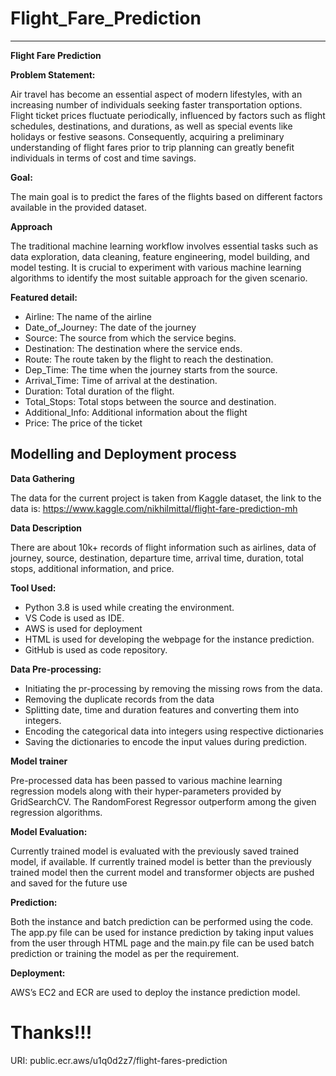  # Flight_Fare_Prediction
 ***********************
 **Flight Fare Prediction**

**Problem Statement:**

Air travel has become an essential aspect of modern lifestyles, with an increasing number of individuals seeking faster transportation options. Flight ticket prices fluctuate periodically, influenced by factors such as flight schedules, destinations, and durations, as well as special events like holidays or festive seasons. Consequently, acquiring a preliminary understanding of flight fares prior to trip planning can greatly benefit individuals in terms of cost and time savings.

**Goal:**
 
 The main goal is to predict the fares of the flights based on different factors available in the provided dataset.

 **Approach**

 The traditional machine learning workflow involves essential tasks such as data exploration, data cleaning, feature engineering, model building, and model testing. It is crucial to experiment with various machine learning algorithms to identify the most suitable approach for the given scenario.

 **Featured detail:**

* Airline: The name of the airline
* Date_of_Journey: The date of the journey
* Source: The source from which the service begins.
* Destination: The destination where the service ends.
* Route: The route taken by the flight to reach the destination.
* Dep_Time: The time when the journey starts from the source.
* Arrival_Time: Time of arrival at the destination.
* Duration: Total duration of the flight.
* Total_Stops: Total stops between the source and destination.
* Additional_Info: Additional information about the flight
* Price: The price of the ticket

 ## Modelling and Deployment process

 **Data Gathering**

The data for the current project is taken from Kaggle dataset, the link to the data is: 
https://www.kaggle.com/nikhilmittal/flight-fare-prediction-mh

**Data Description**

There are about 10k+ records of flight information such as airlines, data of journey, source, 
destination, departure time, arrival time, duration, total stops, additional information, and 
price. 

**Tool Used:**

* Python 3.8 is used while creating the environment. 
* VS Code is used as IDE.
* AWS is used for deployment
* HTML is used for developing the webpage for the instance prediction.
* GitHub is used as code repository.

**Data Pre-processing:**
 
* Initiating the pr-processing by removing the missing rows from the data.
* Removing the duplicate records from the data
* Splitting date, time and duration features and converting them into integers.
* Encoding the categorical data into integers using respective dictionaries
* Saving the dictionaries to encode the input values during prediction.

**Model trainer**

Pre-processed data has been passed to various machine learning regression models along with their hyper-parameters provided by GridSearchCV. The RandomForest Regressor outperform among the given regression algorithms.

**Model Evaluation:**

Currently trained model is evaluated with the previously saved trained model, if available. If currently trained model is better than the previously trained model then the current model and transformer objects are pushed and saved for the future use

**Prediction:**

Both the instance and batch prediction can be performed using the code. The app.py file can be used for instance prediction by taking input values from the user through HTML page and the main.py file can be used batch prediction or training the model as per the requirement.

**Deployment:**

AWS’s EC2 and ECR are used to deploy the instance prediction model.

# Thanks!!!


URI: public.ecr.aws/u1q0d2z7/flight-fares-prediction
 
